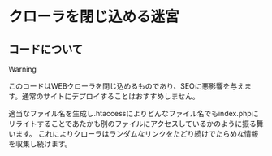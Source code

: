 # クローラを閉じ込める迷宮
## コードについて
> [!WARNING]
> このコードはWEBクローラを閉じ込めるものであり、SEOに悪影響を与えます。通常のサイトにデプロイすることはおすすめしません。

適当なファイル名を生成し.htaccessによりどんなファイル名でもindex.phpにリライトすることであたかも別のファイルにアクセスしているかのように振る舞います。
これによりクローラはランダムなリンクをたどり続けでたらめな情報を収集し続けます。
